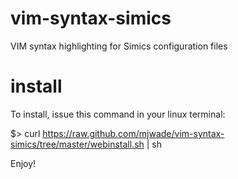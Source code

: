 vim-syntax-simics
=================

VIM syntax highlighting for Simics configuration files

install
=======
To install, issue this command in your linux terminal:

$> curl https://raw.github.com/mjwade/vim-syntax-simics/tree/master/webinstall.sh | sh

Enjoy!
